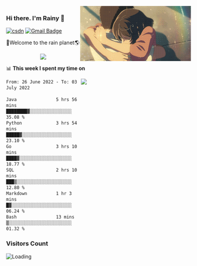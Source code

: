 <img  align='right' height="150" src="https://github.com/LikeRainDay/LikeRainDay/blob/master/pic/img_rain_1.gif?raw=true">



### Hi there. I'm Rainy :lemon:

[![csdn](https://img.shields.io/badge/-csdn-c14438?style=flat-square&logo=c&logoColor=white)](https://blog.csdn.net/qq_15807167)
[![Gmail Badge](https://img.shields.io/badge/-gmail-c14438?style=flat-square&logo=Gmail&logoColor=white&link=mailto:houshuai0816@gmail.com)](mailto:houshuai0816@gmail.com)

🚀Welcome to the rain planet🌎

<center>
<img align='center'  src="https://source.unsplash.com/random/1200x600">
</center>

📊 **This week I spent my time on**

<img align='right'   width="300" src="https://github-readme-stats.vercel.app/api?username=LikeRainDay&show_icons=true&title_color=fff&icon_color=79ff97&text_color=9f9f9f&bg_color=151515">

<!--START_SECTION:waka-->

```text
From: 26 June 2022 - To: 03 July 2022

Java               5 hrs 56 mins   ████████▓░░░░░░░░░░░░░░░░   35.08 %
Python             3 hrs 54 mins   █████▓░░░░░░░░░░░░░░░░░░░   23.10 %
Go                 3 hrs 10 mins   ████▓░░░░░░░░░░░░░░░░░░░░   18.77 %
SQL                2 hrs 10 mins   ███▒░░░░░░░░░░░░░░░░░░░░░   12.80 %
Markdown           1 hr 3 mins     █▓░░░░░░░░░░░░░░░░░░░░░░░   06.24 %
Bash               13 mins         ▒░░░░░░░░░░░░░░░░░░░░░░░░   01.32 %
```

<!--END_SECTION:waka-->

### Visitors Count
<img align="left" src = "https://profile-counter.glitch.me/LikeRainDay/count.svg" alt ="Loading">
